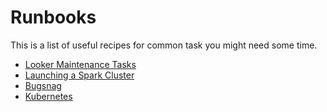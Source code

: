 # Runbooks

This is a list of useful recipes for common task you might need some time.

- [Looker Maintenance Tasks](https://github.com/bufferapp/liger/blob/master/looker_maintenance_tasks.md)
- [Launching a Spark Cluster](spark)
- [Bugsnag](bugsnag.md)
- [Kubernetes](kubernetes.md)
